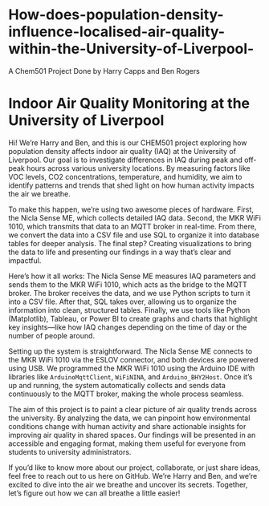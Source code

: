 # How-does-population-density-influence-localised-air-quality-within-the-University-of-Liverpool-
A Chem501 Project Done by Harry Capps and Ben Rogers



# Indoor Air Quality Monitoring at the University of Liverpool  

Hi! We’re Harry and Ben, and this is our CHEM501 project exploring how population density affects indoor air quality (IAQ) at the University of Liverpool. Our goal is to investigate differences in IAQ during peak and off-peak hours across various university locations. By measuring factors like VOC levels, CO2 concentrations, temperature, and humidity, we aim to identify patterns and trends that shed light on how human activity impacts the air we breathe.  

To make this happen, we’re using two awesome pieces of hardware. First, the Nicla Sense ME, which collects detailed IAQ data. Second, the MKR WiFi 1010, which transmits that data to an MQTT broker in real-time. From there, we convert the data into a CSV file and use SQL to organize it into database tables for deeper analysis. The final step? Creating visualizations to bring the data to life and presenting our findings in a way that’s clear and impactful.  

Here’s how it all works: The Nicla Sense ME measures IAQ parameters and sends them to the MKR WiFi 1010, which acts as the bridge to the MQTT broker. The broker receives the data, and we use Python scripts to turn it into a CSV file. After that, SQL takes over, allowing us to organize the information into clean, structured tables. Finally, we use tools like Python (Matplotlib), Tableau, or Power BI to create graphs and charts that highlight key insights—like how IAQ changes depending on the time of day or the number of people around.  

Setting up the system is straightforward. The Nicla Sense ME connects to the MKR WiFi 1010 via the ESLOV connector, and both devices are powered using USB. We programmed the MKR WiFi 1010 using the Arduino IDE with libraries like `ArduinoMqttClient`, `WiFiNINA`, and `Arduino_BHY2Host`. Once it’s up and running, the system automatically collects and sends data continuously to the MQTT broker, making the whole process seamless.  

The aim of this project is to paint a clear picture of air quality trends across the university. By analyzing the data, we can pinpoint how environmental conditions change with human activity and share actionable insights for improving air quality in shared spaces. Our findings will be presented in an accessible and engaging format, making them useful for everyone from students to university administrators.  

If you’d like to know more about our project, collaborate, or just share ideas, feel free to reach out to us here on GitHub. We’re Harry and Ben, and we’re excited to dive into the air we breathe and uncover its secrets. Together, let’s figure out how we can all breathe a little easier!   

